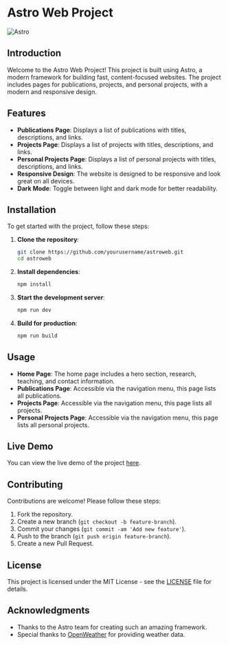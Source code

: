# Astro Web Project

![Astro](https://astro.build/assets/logo.png)

## Introduction

Welcome to the Astro Web Project! This project is built using Astro, a modern framework for building fast, content-focused websites. The project includes pages for publications, projects, and personal projects, with a modern and responsive design.

## Features

- **Publications Page**: Displays a list of publications with titles, descriptions, and links.
- **Projects Page**: Displays a list of projects with titles, descriptions, and links.
- **Personal Projects Page**: Displays a list of personal projects with titles, descriptions, and links.
- **Responsive Design**: The website is designed to be responsive and look great on all devices.
- **Dark Mode**: Toggle between light and dark mode for better readability.

## Installation

To get started with the project, follow these steps:

1. **Clone the repository**:
   ```bash
   git clone https://github.com/yourusername/astroweb.git
   cd astroweb
   ```

2. **Install dependencies**:
   ```bash
   npm install
   ```

3. **Start the development server**:
   ```bash
   npm run dev
   ```

4. **Build for production**:
   ```bash
   npm run build
   ```

## Usage

- **Home Page**: The home page includes a hero section, research, teaching, and contact information.
- **Publications Page**: Accessible via the navigation menu, this page lists all publications.
- **Projects Page**: Accessible via the navigation menu, this page lists all projects.
- **Personal Projects Page**: Accessible via the navigation menu, this page lists all personal projects.

## Live Demo

You can view the live demo of the project [here](https://yourusername.github.io/astroweb).

## Contributing

Contributions are welcome! Please follow these steps:

1. Fork the repository.
2. Create a new branch (`git checkout -b feature-branch`).
3. Commit your changes (`git commit -am 'Add new feature'`).
4. Push to the branch (`git push origin feature-branch`).
5. Create a new Pull Request.

## License

This project is licensed under the MIT License - see the [LICENSE](LICENSE) file for details.

## Acknowledgments

- Thanks to the Astro team for creating such an amazing framework.
- Special thanks to [OpenWeather](https://openweathermap.org/) for providing weather data.
